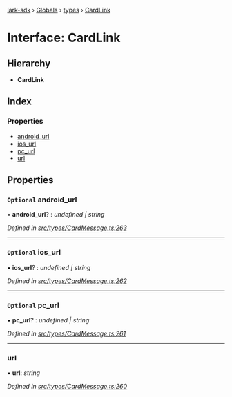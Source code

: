 [lark-sdk](../README.md) › [Globals](../globals.md) › [types](../modules/types.md) › [CardLink](types.cardlink.md)

# Interface: CardLink

## Hierarchy

* **CardLink**

## Index

### Properties

* [android_url](types.cardlink.md#optional-android_url)
* [ios_url](types.cardlink.md#optional-ios_url)
* [pc_url](types.cardlink.md#optional-pc_url)
* [url](types.cardlink.md#url)

## Properties

### `Optional` android_url

• **android_url**? : *undefined | string*

*Defined in [src/types/CardMessage.ts:263](https://github.com/TbhT/lark-sdk/blob/e3605bb/src/types/CardMessage.ts#L263)*

___

### `Optional` ios_url

• **ios_url**? : *undefined | string*

*Defined in [src/types/CardMessage.ts:262](https://github.com/TbhT/lark-sdk/blob/e3605bb/src/types/CardMessage.ts#L262)*

___

### `Optional` pc_url

• **pc_url**? : *undefined | string*

*Defined in [src/types/CardMessage.ts:261](https://github.com/TbhT/lark-sdk/blob/e3605bb/src/types/CardMessage.ts#L261)*

___

###  url

• **url**: *string*

*Defined in [src/types/CardMessage.ts:260](https://github.com/TbhT/lark-sdk/blob/e3605bb/src/types/CardMessage.ts#L260)*
